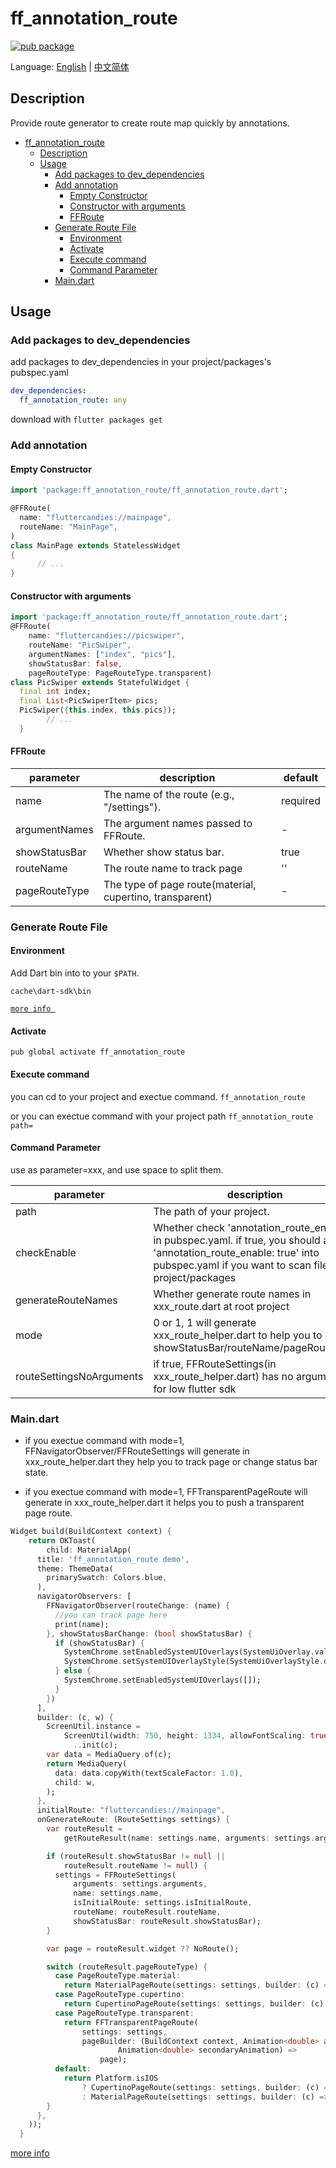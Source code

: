 # ff_annotation_route

[![pub package](https://img.shields.io/pub/v/ff_annotation_route.svg)](https://pub.dartlang.org/packages/ff_annotation_route)

Language: [English](README.md) | [中文简体](README-ZH.md)

## Description

Provide route generator to create route map quickly by annotations.

- [ff_annotation_route](#ffannotationroute)
  - [Description](#description)
  - [Usage](#usage)
    - [Add packages to dev_dependencies](#add-packages-to-devdependencies)
    - [Add annotation](#add-annotation)
      - [Empty Constructor](#empty-constructor)
      - [Constructor with arguments](#constructor-with-arguments)
      - [FFRoute](#ffroute)
    - [Generate Route File](#generate-route-file)
      - [Environment](#environment)
      - [Activate](#activate)
      - [Execute command](#execute-command)
      - [Command Parameter](#command-parameter)
    - [Main.dart](#maindart)

## Usage

### Add packages to dev_dependencies
add packages to dev_dependencies in your project/packages's pubspec.yaml  
```yaml
dev_dependencies:
  ff_annotation_route: any
```

download with `flutter packages get` 

### Add annotation

#### Empty Constructor

```dart
import 'package:ff_annotation_route/ff_annotation_route.dart';

@FFRoute(
  name: "fluttercandies://mainpage",
  routeName: "MainPage",
)
class MainPage extends StatelessWidget 
{
      // ...
}

```
#### Constructor with arguments

```dart
import 'package:ff_annotation_route/ff_annotation_route.dart';
@FFRoute(
    name: "fluttercandies://picswiper",
    routeName: "PicSwiper",
    argumentNames: ["index", "pics"],
    showStatusBar: false,
    pageRouteType: PageRouteType.transparent)
class PicSwiper extends StatefulWidget {
  final int index;
  final List<PicSwiperItem> pics;
  PicSwiper({this.index, this.pics});
        // ...
  }
```  
#### FFRoute

| parameter     | description                                              | default  |
| ------------- | -------------------------------------------------------- | -------- |
| name          | The name of the route (e.g., "/settings").               | required |
| argumentNames | The argument names passed to  FFRoute.                   | -        |
| showStatusBar | Whether show status bar.                                 | true     |
| routeName     | The route name to track page                             | ''       |
| pageRouteType | The type of page route(material, cupertino, transparent) | -        |



### Generate Route File

#### Environment

Add Dart bin into to your `$PATH`.

`cache\dart-sdk\bin` 

[`more info `](https://dart.dev/tools/pub/cmd/pub-global)


#### Activate

`pub global activate ff_annotation_route`


#### Execute command

you can cd to your project and exectue command.
`ff_annotation_route`

or you can exectue command with your project path
`ff_annotation_route path=`

#### Command Parameter

use as parameter=xxx, and use space to split them.

| parameter                | description                                                                                                                                                                          | default |
| ------------------------ | ------------------------------------------------------------------------------------------------------------------------------------------------------------------------------------ | ------- |
| path                     | The path of your project.                                                                                                                                                            | current |
| checkEnable              | Whether check 'annotation_route_enable' in pubspec.yaml. if true, you should add    'annotation_route_enable: true' into pubspec.yaml if you want to scan files for project/packages | false   |
| generateRouteNames       | Whether generate route names in xxx_route.dart at root project                                                                                                                       | false   |
| mode                     | 0 or 1, 1 will generate xxx_route_helper.dart to help you to handle showStatusBar/routeName/pageRouteType                                                                            | 0       |
| routeSettingsNoArguments | if true, FFRouteSettings(in xxx_route_helper.dart) has no arguments for low flutter sdk                                                                                              | false   |

### Main.dart

- if you exectue command with mode=1, FFNavigatorObserver/FFRouteSettings will generate in xxx_route_helper.dart
they help you to track page or change status bar state.

- if you exectue command with mode=1, FFTransparentPageRoute will generate in xxx_route_helper.dart
it helps you to push a transparent page route.

```dart
Widget build(BuildContext context) {
    return OKToast(
        child: MaterialApp(
      title: 'ff_annotation_route demo',
      theme: ThemeData(
        primarySwatch: Colors.blue,
      ),
      navigatorObservers: [
        FFNavigatorObserver(routeChange: (name) {
          //you can track page here
          print(name);
        }, showStatusBarChange: (bool showStatusBar) {
          if (showStatusBar) {
            SystemChrome.setEnabledSystemUIOverlays(SystemUiOverlay.values);
            SystemChrome.setSystemUIOverlayStyle(SystemUiOverlayStyle.dark);
          } else {
            SystemChrome.setEnabledSystemUIOverlays([]);
          }
        })
      ],
      builder: (c, w) {
        ScreenUtil.instance =
            ScreenUtil(width: 750, height: 1334, allowFontScaling: true)
              ..init(c);
        var data = MediaQuery.of(c);
        return MediaQuery(
          data: data.copyWith(textScaleFactor: 1.0),
          child: w,
        );
      },
      initialRoute: "fluttercandies://mainpage",
      onGenerateRoute: (RouteSettings settings) {
        var routeResult =
            getRouteResult(name: settings.name, arguments: settings.arguments);

        if (routeResult.showStatusBar != null ||
            routeResult.routeName != null) {
          settings = FFRouteSettings(
              arguments: settings.arguments,
              name: settings.name,
              isInitialRoute: settings.isInitialRoute,
              routeName: routeResult.routeName,
              showStatusBar: routeResult.showStatusBar);
        }

        var page = routeResult.widget ?? NoRoute();

        switch (routeResult.pageRouteType) {
          case PageRouteType.material:
            return MaterialPageRoute(settings: settings, builder: (c) => page);
          case PageRouteType.cupertino:
            return CupertinoPageRoute(settings: settings, builder: (c) => page);
          case PageRouteType.transparent:
            return FFTransparentPageRoute(
                settings: settings,
                pageBuilder: (BuildContext context, Animation<double> animation,
                        Animation<double> secondaryAnimation) =>
                    page);
          default:
            return Platform.isIOS
                ? CupertinoPageRoute(settings: settings, builder: (c) => page)
                : MaterialPageRoute(settings: settings, builder: (c) => page);
        }
      },
    ));
  }
```

[more info](https://github.com/fluttercandies/ff_annotation_route/blob/master/example/lib/main.dart)

